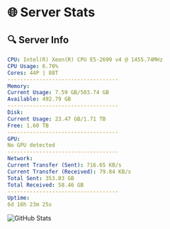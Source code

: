 # 🌐 Server Stats
## 🔍 Server Info
```yaml
CPU: Intel(R) Xeon(R) CPU E5-2699 v4 @ 1455.74MHz
CPU Usage: 6.70%
Cores: 44P | 88T
-----------------------------------
Memory:
Current Usage: 7.59 GB/503.74 GB
Available: 492.79 GB
-----------------------------------
Disk:
Current Usage: 23.47 GB/1.71 TB
Free: 1.60 TB
-----------------------------------
GPU:
No GPU detected
-----------------------------------
Network:
Current Transfer (Sent): 716.65 KB/s
Current Transfer (Received): 79.84 KB/s
Total Sent: 353.03 GB
Total Received: 58.46 GB
-----------------------------------
Uptime:
6d 16h 23m 25s
```
![GitHub Stats](https://img.shields.io/badge/Updated-2025-04-26_09:32:13-blue)